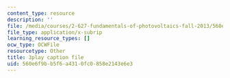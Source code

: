 ```yaml
---
content_type: resource
description: ''
file: /media/courses/2-627-fundamentals-of-photovoltaics-fall-2013/560e6f9bb5f6a4310fc0858e2143e6e3_c4jP3XCZ4Sw.srt
file_type: application/x-subrip
learning_resource_types: []
ocw_type: OCWFile
resourcetype: Other
title: 3play caption file
uid: 560e6f9b-b5f6-a431-0fc0-858e2143e6e3
---
```

